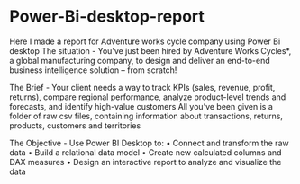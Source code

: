 # Power-Bi-desktop-report
Here I made a report for Adventure works cycle company using Power Bi desktop
The situation - You’ve just been hired by Adventure Works Cycles*, a global manufacturing company, to 
design and deliver an end-to-end business intelligence solution – from scratch!

The Brief - Your client needs a way to track KPIs (sales, revenue, profit, returns), compare regional 
performance, analyze product-level trends and forecasts, and identify high-value customers
All you’ve been given is a folder of raw csv files, containing information about transactions, 
returns, products, customers and territories

The Objective -
Use Power BI Desktop to: 
• Connect and transform the raw data
• Build a relational data model
• Create new calculated columns and DAX measures
• Design an interactive report to analyze and visualize the data
